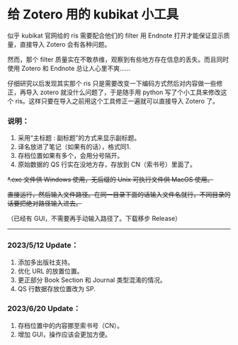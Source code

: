 # 给 Zotero 用的 kubikat 小工具
似乎 kubikat 官网给的 ris 需要配合他们的 filter 用 Endnote 打开才能保证显示质量，直接导入 Zotero 会有各种问题。

然而，那个 filter 质量实在不敢恭维，观察到有些地方存在信息的丢失。而且同时使用 Zotero 和 Endnote 总让人心里不爽……

仔细研究以后发现其实那个 ris 只是需要改变一下编码方式然后对内容做一些修正，再导入 zotero 就没什么问题了，于是随手用 python 写了个小工具来修改这个 ris。这样只要在导入之前用这个工具修正一遍就可以直接导入 Zotero 了。

### 说明：
1. 采用“主标题 : 副标题”的方式来显示副标题。
2. 译名放进了笔记（如果有的话），格式同1.
3. 存档位置如果有多个，会用分号隔开。
4. 原始数据的 QS 行实在没地方存，存放到 CN（索书号）里面了。

~~*.exe 文件供 Windows 使用，无后缀的 Unix 可执行文件供 MacOS 使用。~~

~~直接运行，然后输入文件路径。在同一目录下面的话输入文件名就行，不同目录的话要把绝对路径输入进去。~~

（已经有 GUI，不需要再手动输入路径了。下载移步 Release）

---

### 2023/5/12 Update：
1. 添加多出版社支持。
2. 优化 URL 的放置位置。
3. 更正部分 Book Section 和 Journal 类型混淆的情况。
4. QS 行数据存放位置改为 SP.

### 2023/6/20 Update：
1. 存档位置中的内容挪至索书号（CN）。
2. 增加 GUI，操作应该会更加方便。
